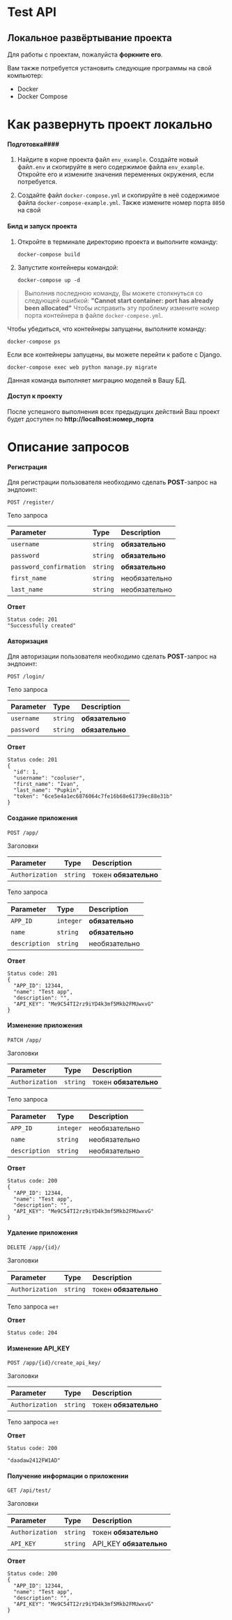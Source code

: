 Test API
=============

## Локальное развёртывание проекта ##

Для работы с проектам, пожалуйста **форкните его**.


Вам также потребуется установить следующие программы на свой компьютер:
- Docker
- Docker Compose


Как развернуть проект локально
=============================

#### Подготовка####
1. Найдите в корне проекта файл `env_example`. Создайте новый файл`.env` и скопируйте в него содержимое файла `env_example`. Откройте его и измените значения переменных окружения, если потребуется.

2. Создайте файл `docker-compose.yml` и скопируйте в неё содержимое файла `docker-compose-example.yml`. Также измените номер порта `8050` на свой

#### Билд и запуск проекта ####
1.  Откройте в терминале директорию проекта и выполните команду:

    ```
    docker-compose build
    ```
2.  Запустите контейнеры командой:
    ```
    docker-compose up -d
    ```

>Выполнив последнюю команду, Вы можете столкнуться со следующей ошибкой:
  __"Cannot start container: port has already been allocated"__
Чтобы исправить эту проблему измените номер порта контейнера в файле ```docker-compese.yml```.

 Чтобы убедиться, что контейнеры запущены, выполните команду:

```
docker-compose ps
```
Если все контейнеры запущены, вы можете перейти к работе с Django.

```
docker-compose exec web python manage.py migrate
```
Данная команда выполняет миграцию моделей в Вашу БД.

#### Доступ к проекту ####
После успешного выполнения всех предыдущих действий Ваш проект будет доступен по **http://localhost:номер_порта**


Описание запросов
==================

#### Регистрация ###

Для регистрации пользователя необходимо сделать **POST**-запрос на эндпоинт:
```http
POST /register/
```

Тело запроса 

| Parameter | Type | Description |
| :--- | :--- | :--- |
| `username` | `string` | **обязательно** |
| `password` | `string` | **обязательно** |
| `password_confirmation` | `string` | **обязательно** |
| `first_name` | `string` | необязательно |
| `last_name` | `string` | необязательно |

**Ответ**
```
Status code: 201
"Successfully created"
```

#### Авторизация ####

Для авторизации пользователя необходимо сделать **POST**-запрос на эндпоинт:
```http
POST /login/
```

Тело запроса 

| Parameter | Type | Description |
| :--- | :--- | :--- |
| `username` | `string` | **обязательно** |
| `password` | `string` | **обязательно** |


**Ответ**
```
Status code: 201
{
  "id": 1,
  "username": "cooluser",
  "first_name": "Ivan",
  "last_name": "Pupkin",
  "token": "6ce5e4a1ec6876064c7fe16b68e61739ec88e31b"
}
```


#### Создание приложения ####

```http
POST /app/
```

Заголовки

| Parameter | Type | Description |
| :--- | :--- | :--- |
| `Authorization` | `string` | токен **обязательно** |


Тело запроса 

| Parameter | Type | Description |
| :--- | :--- | :--- |
| `APP_ID` | `integer` | **обязательно** |
| `name` | `string` | **обязательно** |
| `description` | `string` | необязательно |


**Ответ**
```
Status code: 201
{
  "APP_ID": 12344,
  "name": "Test app",
  "description": "",
  "API_KEY": "Me9C54TI2rz9iYD4k3mf5Mkb2FMUwxvG"
}
```

#### Изменение приложения ####

```http
PATCH /app/
```

Заголовки

| Parameter | Type | Description |
| :--- | :--- | :--- |
| `Authorization` | `string` | токен **обязательно** |


Тело запроса 

| Parameter | Type | Description |
| :--- | :--- | :--- |
| `APP_ID` | `integer` | необязательно |
| `name` | `string` | необязательно |
| `description` | `string` | необязательно |


**Ответ**
```
Status code: 200
{
  "APP_ID": 12344,
  "name": "Test app",
  "description": "",
  "API_KEY": "Me9C54TI2rz9iYD4k3mf5Mkb2FMUwxvG"
}
```

#### Удаление приложения ####

```http
DELETE /app/{id}/
```

Заголовки

| Parameter | Type | Description |
| :--- | :--- | :--- |
| `Authorization` | `string` | токен **обязательно** |


Тело запроса 
`
нет
`


**Ответ**
```
Status code: 204

```

#### Изменение API_KEY ####

```http
POST /app/{id}/create_api_key/
```

Заголовки

| Parameter | Type | Description |
| :--- | :--- | :--- |
| `Authorization` | `string` | токен **обязательно** |


Тело запроса 
`
нет
`


**Ответ**
```
Status code: 200

"daadaw2412FW1AD"
```

#### Получение информации о приложении ####

```http
GET /api/test/
```

Заголовки

| Parameter | Type | Description |
| :--- | :--- | :--- |
| `Authorization` | `string` | токен **обязательно** |
| `API_KEY` | `string` | API_KEY **обязательно** |



**Ответ**
```
Status code: 200
{
  "APP_ID": 12344,
  "name": "Test app",
  "description": "",
  "API_KEY": "Me9C54TI2rz9iYD4k3mf5Mkb2FMUwxvG"
}
```